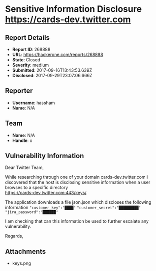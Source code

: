 # Sensitive Information Disclosure https://cards-dev.twitter.com

## Report Details
- **Report ID**: 268888
- **URL**: https://hackerone.com/reports/268888
- **State**: Closed
- **Severity**: medium
- **Submitted**: 2017-09-16T13:43:53.639Z
- **Disclosed**: 2017-09-29T23:07:06.666Z

## Reporter
- **Username**: hassham
- **Name**: N/A

## Team
- **Name**: N/A
- **Handle**: x

## Vulnerability Information
Dear Twitter Team, 

While researching through one of your domain cards-dev.twitter.com i discovered that the host is disclosing sensitive information when a user browses to a specific directory  
https://cards-dev.twitter.com:443/keys/.

The application downloads a file json.json which discloses the following information
`"customer_key":"████"` 
`"customer_secret":"█████████"`
`"jira_password":"██████"`

I am checking that can this information be used to further escalate any vulnerability. 

Regards, 


## Attachments
- keys.png
